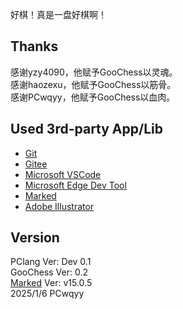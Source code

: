 好棋！真是一盘好棋啊！

## Thanks
感谢yzy4090，他赋予GooChess以灵魂。  
感谢haozexu，他赋予GooChess以筋骨。  
感谢PCwqyy，他赋予GooChess以血肉。  

## Used 3rd-party App/Lib
- [Git](https://git-scm.com/)
- [Gitee](https://gitee.com/)
- [Microsoft VSCode](https://code.visualstudio.com/)
- [Microsoft Edge Dev Tool](https://www.microsoft.com/en-us/edge/)
- [Marked](marked.js.org)
- [Adobe Illustrator](https://www.adobe.com/products/illustrator.html)

## Version
PClang Ver: Dev 0.1  
GooChess Ver: 0.2  
[Marked](marked.js.org) Ver: v15.0.5  
2025/1/6 PCwqyy